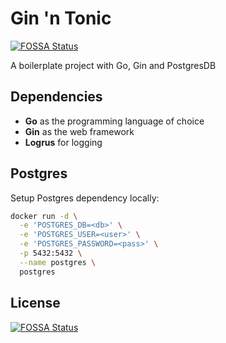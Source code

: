 # Gin 'n Tonic
[![FOSSA Status](https://app.fossa.io/api/projects/git%2Bgithub.com%2Fcalini%2Fgin-n-tonic.svg?type=shield)](https://app.fossa.io/projects/git%2Bgithub.com%2Fcalini%2Fgin-n-tonic?ref=badge_shield)


A boilerplate project with Go, Gin and PostgresDB

## Dependencies
- **Go** as the programming language of choice
- **Gin** as the web framework
- **Logrus** for logging

## Postgres
Setup Postgres dependency locally:  
```bash
docker run -d \
  -e 'POSTGRES_DB=<db>' \
  -e 'POSTGRES_USER=<user>' \
  -e 'POSTGRES_PASSWORD=<pass>' \
  -p 5432:5432 \
  --name postgres \
  postgres
```


## License
[![FOSSA Status](https://app.fossa.io/api/projects/git%2Bgithub.com%2Fcalini%2Fgin-n-tonic.svg?type=large)](https://app.fossa.io/projects/git%2Bgithub.com%2Fcalini%2Fgin-n-tonic?ref=badge_large)